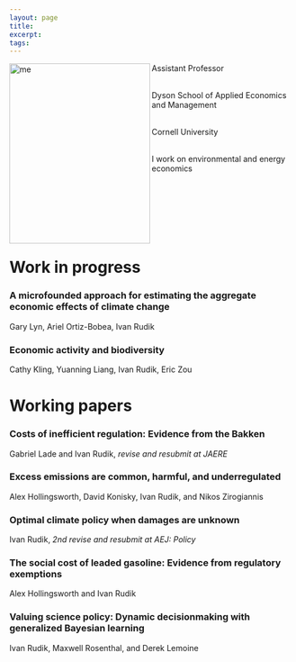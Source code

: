 ```yaml
---
layout: page 
title:
excerpt: 
tags: 
---
```

<p><img src="https://irudik.github.io/assets/img/rudik_photo.jpg" alt="me" align="left" style="width:250px;height:320px;"  padding="32px">

Assistant Professor <br /> <br />
 
Dyson School of Applied Economics and Management <br /> <br />
 
Cornell University <br /> <br />
 
I work on environmental and energy economics <br /> <br />

</p>

<p style="clear: both;"> </p>
  
# Work in progress

### A microfounded approach for estimating the aggregate economic effects of climate change
Gary Lyn, Ariel Ortiz-Bobea, Ivan Rudik

### Economic activity and biodiversity
Cathy Kling, Yuanning Liang, Ivan Rudik, Eric Zou

# Working papers

### Costs of inefficient regulation: Evidence from the Bakken
Gabriel Lade and Ivan Rudik, *revise and resubmit at JAERE*

### Excess emissions are common, harmful, and underregulated
Alex Hollingsworth, David Konisky, Ivan Rudik, and Nikos Zirogiannis

### Optimal climate policy when damages are unknown
Ivan Rudik, *2nd revise and resubmit at AEJ: Policy*

### The social cost of leaded gasoline: Evidence from regulatory exemptions
Alex Hollingsworth and Ivan Rudik

### Valuing science policy: Dynamic decisionmaking with generalized Bayesian learning
Ivan Rudik, Maxwell Rosenthal, and Derek Lemoine
